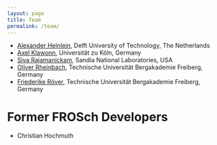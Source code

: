 ```yaml
---
layout: page
title: Team
permalink: /team/
---
```


+ <a href="https://searhein.github.io/" target="_blank">Alexander Heinlein</a>, Delft University of Technology, The Netherlands
+ <a href="http://www.numerik.uni-koeln.de" target="_blank">Axel Klawonn</a>, Universität zu Köln, Germany
+ <a href="http://www.cs.sandia.gov/~srajama/index.html" target="_blank">Siva Rajamanickam</a>, Sandia National Laboratories, USA
+ <a href="https://tu-freiberg.de/fakult1/nmo/rheinbach" target="_blank">Oliver Rheinbach</a>, Technische Universität Bergakademie Freiberg, Germany
+ <a href="https://tu-freiberg.de/fakult1/nmo/roever" target="_blank">Friederike Röver</a>, Technische Universität Bergakademie Freiberg, Germany

# Former FROSch Developers
+ Christian Hochmuth
